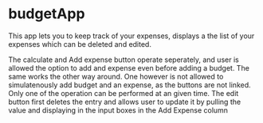 # budgetApp
This app lets you to keep track of your expenses, displays a the list of your expenses which can be deleted and edited.

The calculate and Add expense button operate seperately, and user is allowed the option to add and expense even before adding a budget. The same works the other way around.
One however is not allowed to simulatenously add budget and an expense, as the buttons are not linked. Only one of the operation can be performed at an given time.
The edit button first deletes the entry and allows user to update it by pulling the value and displaying in the input boxes in the Add Expense column
